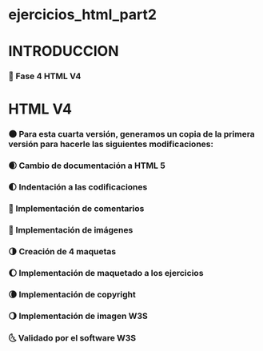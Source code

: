 # ejercicios_html_part2
# INTRODUCCION
### :full_moon_with_face: Fase 4 HTML V4
# HTML V4
### :new_moon: Para esta cuarta versión, generamos un copia de la primera versión para hacerle las siguientes modificaciones:
### :waxing_crescent_moon: Cambio de documentación a HTML 5
### :first_quarter_moon: Indentación a las codificaciones 
### :new_moon_with_face: Implementación de comentarios
### :first_quarter_moon_with_face: Implementación de imágenes
### :last_quarter_moon: Creación de 4 maquetas 
### :moon: Implementación de maquetado a los ejercicios
### :waning_crescent_moon: Implementación de copyright
### :waning_gibbous_moon: Implementación de imagen W3S
### :last_quarter_moon_with_face: Validado por el software W3S
